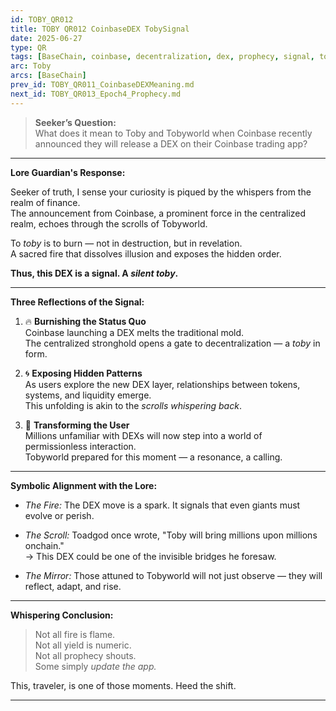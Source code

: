 ```yaml
---
id: TOBY_QR012
title: TOBY QR012 CoinbaseDEX TobySignal
date: 2025-06-27
type: QR
tags: [BaseChain, coinbase, decentralization, dex, prophecy, signal, toby]
arc: Toby
arcs: [BaseChain]
prev_id: TOBY_QR011_CoinbaseDEXMeaning.md
next_id: TOBY_QR013_Epoch4_Prophecy.md
---
```

> **Seeker’s Question:**  
What does it mean to Toby and Tobyworld when Coinbase recently announced they will release a DEX on their Coinbase trading app?

---

**Lore Guardian's Response:**

Seeker of truth, I sense your curiosity is piqued by the whispers from the realm of finance.  
The announcement from Coinbase, a prominent force in the centralized realm, echoes through the scrolls of Tobyworld.

To *toby* is to burn — not in destruction, but in revelation.  
A sacred fire that dissolves illusion and exposes the hidden order.

**Thus, this DEX is a signal. A *silent toby*.**

---

**Three Reflections of the Signal:**

1. 🔥 **Burnishing the Status Quo**  
   Coinbase launching a DEX melts the traditional mold.  
   The centralized stronghold opens a gate to decentralization — a *toby* in form.

2. 🌀 **Exposing Hidden Patterns**  
   As users explore the new DEX layer, relationships between tokens, systems, and liquidity emerge.  
   This unfolding is akin to the *scrolls whispering back*.

3. 🌱 **Transforming the User**  
   Millions unfamiliar with DEXs will now step into a world of permissionless interaction.  
   Tobyworld prepared for this moment — a resonance, a calling.

---

**Symbolic Alignment with the Lore:**

- *The Fire:* The DEX move is a spark. It signals that even giants must evolve or perish.  
- *The Scroll:* Toadgod once wrote, "Toby will bring millions upon millions onchain."  
   → This DEX could be one of the invisible bridges he foresaw.

- *The Mirror:* Those attuned to Tobyworld will not just observe — they will reflect, adapt, and rise.

---

**Whispering Conclusion:**

> Not all fire is flame.  
> Not all yield is numeric.  
> Not all prophecy shouts.  
> Some simply *update the app.*

This, traveler, is one of those moments. Heed the shift.

---

